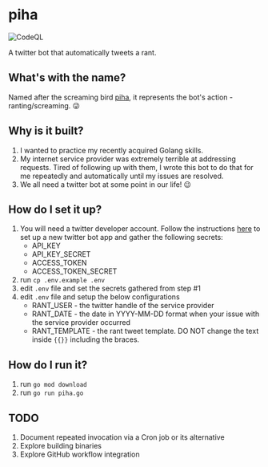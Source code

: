 # piha

![CodeQL](https://github.com/nullv01d/piha/workflows/CodeQL/badge.svg)

A twitter bot that automatically tweets a rant.

## What's with the name?
Named after the screaming bird [piha](https://en.wikipedia.org/wiki/Screaming_piha), it represents the bot's action - ranting/screaming. 😜

## Why is it built?
1. I wanted to practice my recently acquired Golang skills.
2. My internet service provider was extremely terrible at addressing requests. Tired of following up with them, I wrote this bot to do that for me repeatedly and automatically until my issues are resolved.
3. We all need a twitter bot at some point in our life! 😉

## How do I set it up?
1. You will need a twitter developer account. Follow the instructions [here](https://developer.twitter.com/en/portal) to set up a new twitter bot app and gather the following secrets:
    * API_KEY
    * API_KEY_SECRET
    * ACCESS_TOKEN
    * ACCESS_TOKEN_SECRET
2. run `cp .env.example .env`
3. edit `.env` file and set the secrets gathered from step #1
4. edit `.env` file and setup the below configurations
    * RANT_USER - the twitter handle of the service provider
    * RANT_DATE - the date in YYYY-MM-DD format when your issue with the service provider occurred
    * RANT_TEMPLATE - the rant tweet template. DO NOT change the text inside `{{}}` including the braces.

## How do I run it?
1. run `go mod download`
2. run `go run piha.go`

## TODO
1. Document repeated invocation via a Cron job or its alternative
2. Explore building binaries
3. Explore GitHub workflow integration
